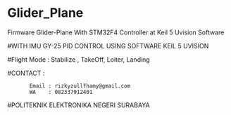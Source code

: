 # Glider_Plane

Firmware Glider-Plane With STM32F4 Controller at Keil 5 Uvision Software 


#WITH IMU GY-25 PID CONTROL USING SOFTWARE KEIL 5 UVISION 

#Flight Mode : Stabilize , TakeOff, Loiter, Landing 

#CONTACT : 

           Email : rizkyzullfhamy@gmail.com
           WA    : 082337912401
           
#POLITEKNIK ELEKTRONIKA NEGERI SURABAYA
